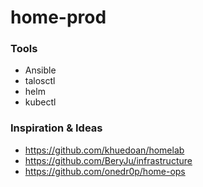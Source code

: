# home-prod

### Tools
- Ansible
- talosctl
- helm
- kubectl

### Inspiration & Ideas
- https://github.com/khuedoan/homelab
- https://github.com/BeryJu/infrastructure
- https://github.com/onedr0p/home-ops